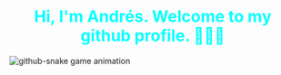 <h1 align="center" style="color: cyan">
  Hi, I'm Andrés. Welcome to my github profile. 🧙🏻‍♂
</h1>
<picture>
  <source media="(prefers-color-scheme: dark)" srcset="https://raw.githubusercontent.com/mindware/mindware/output/github-contribution-grid-snake-dark.svg" />
  <source media="(prefers-color-scheme: light)" srcset="https://raw.githubusercontent.com/mindware/mindware/output/github-contribution-grid-snake.svg" />
  <img alt="github-snake game animation" src="https://raw.githubusercontent.com/mindware/mindware/output/github-snake.svg" />
</picture>
